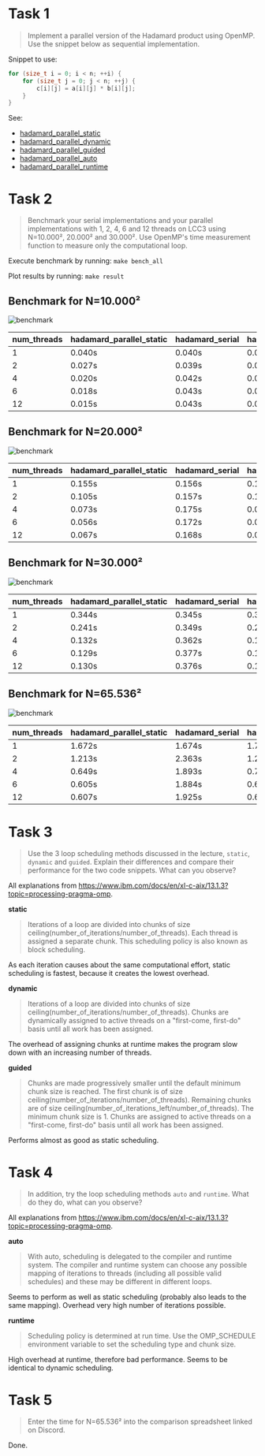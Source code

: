 # Task 1

> Implement a parallel version of the Hadamard product using OpenMP. Use the snippet below as sequential implementation.

Snippet to use: 
```c
for (size_t i = 0; i < n; ++i) {
    for (size_t j = 0; j < n; ++j) {
        c[i][j] = a[i][j] * b[i][j];
    }
}
```

See:
- [hadamard_parallel_static](./hadamard_parallel_static.c)
- [hadamard_parallel_dynamic](./hadamard_parallel_dynamic.c)
- [hadamard_parallel_guided](./hadamard_parallel_guided.c)
- [hadamard_parallel_auto](./hadamard_parallel_auto.c)
- [hadamard_parallel_runtime](./hadamard_parallel_runtime.c)

# Task 2

> Benchmark your serial implementations and your parallel implementations with 1, 2, 4, 6 and 12 threads on LCC3 using N=10.000², 20.000² and 30.000². Use OpenMP's time measurement function to measure only the computational loop.

Execute benchmark by running: `make bench_all`

Plot results by running: `make result`

## Benchmark for N=10.000²

![benchmark](./results/10000/Hadamard%20N=10000².png)

| num_threads | hadamard_parallel_static | hadamard_serial | hadamard_parallel_guided | hadamard_parallel_auto | hadamard_parallel_runtime | hadamard_parallel_dynamic |
|---|---|---|---|---|---|---|
| 1 | 0.040s | 0.040s | 0.040s | 0.040s | 0.041s | 0.039s |
| 2 | 0.027s | 0.039s | 0.027s | 0.027s | 0.031s | 0.032s |
| 4 | 0.020s | 0.042s | 0.018s | 0.019s | 0.028s | 0.028s |
| 6 | 0.018s | 0.043s | 0.019s | 0.018s | 0.030s | 0.030s |
| 12 | 0.015s | 0.043s | 0.018s | 0.015s | 0.053s | 0.053s |

## Benchmark for N=20.000²

![benchmark](./results/20000/Hadamard%20N=20000².png)

| num_threads | hadamard_parallel_static | hadamard_serial | hadamard_parallel_guided | hadamard_parallel_auto | hadamard_parallel_runtime | hadamard_parallel_dynamic |
|---|---|---|---|---|---|---|
| 1 | 0.155s | 0.156s | 0.156s | 0.156s | 0.155s | 0.152s |
| 2 | 0.105s | 0.157s | 0.103s | 0.102s | 0.121s | 0.124s |
| 4 | 0.073s | 0.175s | 0.071s | 0.076s | 0.103s | 0.103s |
| 6 | 0.056s | 0.172s | 0.058s | 0.067s | 0.117s | 0.113s |
| 12 | 0.067s | 0.168s | 0.059s | 0.066s | 0.215s | 0.241s |

## Benchmark for N=30.000²

![benchmark](./results/30000/Hadamard%20N=30000².png)

| num_threads | hadamard_parallel_static | hadamard_serial | hadamard_parallel_guided | hadamard_parallel_auto | hadamard_parallel_runtime | hadamard_parallel_dynamic |
|---|---|---|---|---|---|---|
| 1 | 0.344s | 0.345s | 0.348s | 0.350s | 0.350s | 0.353s |
| 2 | 0.241s | 0.349s | 0.242s | 0.245s | 0.287s | 0.289s |
| 4 | 0.132s | 0.362s | 0.135s | 0.135s | 0.239s | 0.268s |
| 6 | 0.129s | 0.377s | 0.144s | 0.153s | 0.256s | 0.259s |
| 12 | 0.130s | 0.376s | 0.132s | 0.152s | 0.555s | 0.538s |

## Benchmark for N=65.536²

![benchmark](./results/65536/Hadamard%20N=65536².png)

| num_threads | hadamard_parallel_static | hadamard_serial | hadamard_parallel_guided | hadamard_parallel_auto | hadamard_parallel_runtime | hadamard_parallel_dynamic |
|---|---|---|---|---|---|---|
| 1 | 1.672s | 1.674s | 1.705s | 2.506s | 2.551s | 1.707s |
| 2 | 1.213s | 2.363s | 1.214s | 1.196s | 1.158s | 1.402s |
| 4 | 0.649s | 1.893s | 0.716s | 0.652s | 1.115s | 1.123s |
| 6 | 0.605s | 1.884s | 0.669s | 0.611s | 1.276s | 1.261s |
| 12 | 0.607s | 1.925s | 0.620s | 0.605s | 2.652s | 2.660s |

# Task 3

> Use the 3 loop scheduling methods discussed in the lecture, `static`, `dynamic` and `guided`. Explain their differences and compare their performance for the two code snippets. What can you observe?

All explanations from https://www.ibm.com/docs/en/xl-c-aix/13.1.3?topic=processing-pragma-omp. 

**static**

> Iterations of a loop are divided into chunks of size ceiling(number_of_iterations/number_of_threads). Each thread is assigned a separate chunk.
This scheduling policy is also known as block scheduling.

As each iteration causes about the same computational effort, static scheduling is fastest, because it creates the lowest overhead.

**dynamic**

> Iterations of a loop are divided into chunks of size ceiling(number_of_iterations/number_of_threads).
Chunks are dynamically assigned to active threads on a "first-come, first-do" basis until all work has been assigned.

The overhead of assigning chunks at runtime makes the program slow down with an increasing number of threads.

**guided**

> Chunks are made progressively smaller until the default minimum chunk size is reached. The first chunk is of size ceiling(number_of_iterations/number_of_threads). Remaining chunks are of size ceiling(number_of_iterations_left/number_of_threads).
The minimum chunk size is 1.
Chunks are assigned to active threads on a "first-come, first-do" basis until all work has been assigned.

Performs almost as good as static scheduling.

# Task 4

> In addition, try the loop scheduling methods `auto` and `runtime`. What do they do, what can you observe?

All explanations from https://www.ibm.com/docs/en/xl-c-aix/13.1.3?topic=processing-pragma-omp. 

**auto**

> With auto, scheduling is delegated to the compiler and runtime system. The compiler and runtime system can choose any possible mapping of iterations to threads (including all possible valid schedules) and these may be different in different loops.

Seems to perform as well as static scheduling (probably also leads to the same mapping). Overhead very high number of iterations possible.

**runtime**

> Scheduling policy is determined at run time. Use the OMP_SCHEDULE environment variable to set the scheduling type and chunk size. 

High overhead at runtime, therefore bad performance. Seems to be identical to dynamic scheduling.

# Task 5

> Enter the time for N=65.536² into the comparison spreadsheet linked on Discord.

Done.